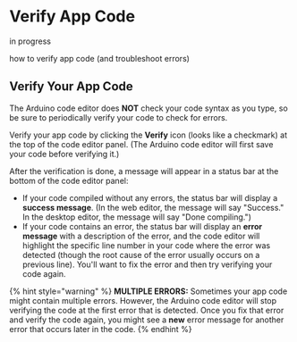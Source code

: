 # Verify App Code

in progress

how to verify app code \(and troubleshoot errors\)

## Verify Your App Code

The Arduino code editor does **NOT** check your code syntax as you type, so be sure to periodically verify your code to check for errors.

Verify your app code by clicking the **Verify** icon \(looks like a checkmark\) at the top of the code editor panel. \(The Arduino code editor will first save your code before verifying it.\)

After the verification is done, a message will appear in a status bar at the bottom of the code editor panel:

* If your code compiled without any errors, the status bar will display a **success message**. \(In the web editor, the message will say "Success." In the desktop editor, the message will say "Done compiling."\)
* If your code contains an error, the status bar will display an **error message** with a description of the error, and the code editor will highlight the specific line number in your code where the error was detected \(though the root cause of the error usually occurs on a previous line\). You'll want to fix the error and then try verifying your code again.

{% hint style="warning" %}
**MULTIPLE ERRORS:** Sometimes your app code might contain multiple errors. However, the Arduino code editor will stop verifying the code at the first error that is detected. Once you fix that error and verify the code again, you might see a **new** error message for another error that occurs later in the code.
{% endhint %}

